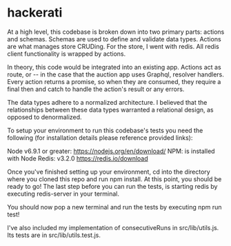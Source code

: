 # hackerati
At a high level, this codebase is broken down into two primary parts: actions and schemas. Schemas are used
to define and validate data types. Actions are what manages store CRUDing. For the store, I went with redis.
All redis client functionality is wrapped by actions.

In theory, this code would be integrated into an existing app. Actions act as route, or -- in the case
that the auction app uses Graphql, resolver handlers. Every action returns a promise, so when they are consumed,
they require a final then and catch to handle the action's result or any errors.

The data types adhere to a normalized architecture. I believed that the relationships between these data types
warranted a relational design, as opposed to denormalized.

To setup your environment to run this codebase's tests you need the following (for installation details please reference provided links):

Node v6.9.1 or greater: https://nodejs.org/en/download/
NPM: is installed with Node
Redis: v3.2.0 https://redis.io/download

Once you've finished setting up your environment, cd into the directory where you cloned this repo and run npm install.
At this point, you should be ready to go! The last step before you can run the tests, is starting redis by executing redis-server in your terminal.

You should now pop a new terminal and run the tests by executing npm run test!

I've also included my implementation of consecutiveRuns in src/lib/utils.js. Its tests are in src/lib/utils.test.js.
